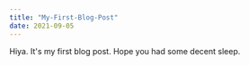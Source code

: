 ```yaml
---
title: "My-First-Blog-Post"
date: 2021-09-05
---
```


Hiya. It's my first blog post. 
Hope you had some decent sleep.
